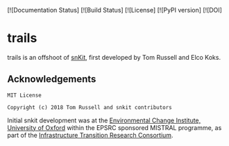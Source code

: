 [![Documentation Status]
[![Build Status]
[![License]
[![PyPI version]
[![DOI]


# trails

trails is an offshoot of [snKit](https://github.com/tomalrussell/snkit), first developed by Tom Russell and Elco Koks.

## Acknowledgements

```
MIT License

Copyright (c) 2018 Tom Russell and snkit contributors
```

Initial snkit development was at the [Environmental Change Institute, University of
Oxford](http://www.eci.ox.ac.uk/) within the EPSRC sponsored MISTRAL programme, as part of the
[Infrastructure Transition Research Consortium](http://www.itrc.org.uk/).
